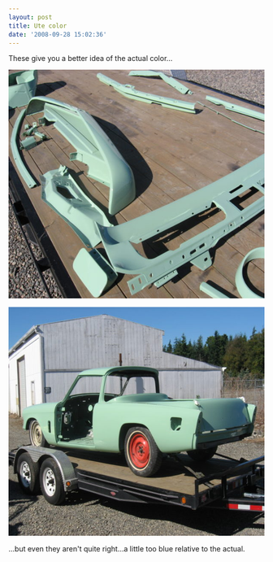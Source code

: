 ```yaml
---
layout: post
title: Ute color
date: '2008-09-28 15:02:36'
---
```

These give you a better idea of the actual color...

<a href="/uploads/2008/09/paint-001.jpg"><img class="alignnone size-medium wp-image-422" src="/uploads/2008/09/paint-001-600x450.jpg" alt="" width="600" height="450" /></a>

<a href="/uploads/2008/09/paint-010.jpg"><img class="alignnone size-medium wp-image-424" src="/uploads/2008/09/paint-010-600x450.jpg" alt="" width="600" height="450" /></a>

...but even they aren't quite right...a little too blue relative to the actual.
